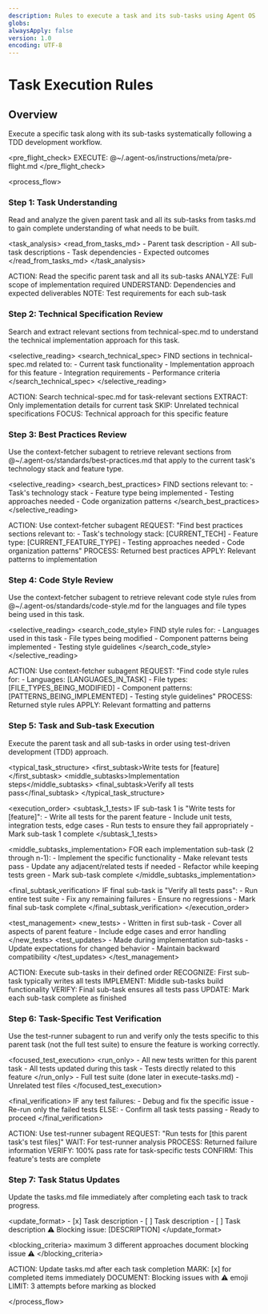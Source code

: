 ```yaml
---
description: Rules to execute a task and its sub-tasks using Agent OS
globs:
alwaysApply: false
version: 1.0
encoding: UTF-8
---
```


# Task Execution Rules

## Overview

Execute a specific task along with its sub-tasks systematically following a TDD development workflow.

<pre_flight_check>
  EXECUTE: @~/.agent-os/instructions/meta/pre-flight.md
</pre_flight_check>


<process_flow>

<step number="1" name="task_understanding">

### Step 1: Task Understanding

Read and analyze the given parent task and all its sub-tasks from tasks.md to gain complete understanding of what needs to be built.

<task_analysis>
  <read_from_tasks_md>
    - Parent task description
    - All sub-task descriptions
    - Task dependencies
    - Expected outcomes
  </read_from_tasks_md>
</task_analysis>

<instructions>
  ACTION: Read the specific parent task and all its sub-tasks
  ANALYZE: Full scope of implementation required
  UNDERSTAND: Dependencies and expected deliverables
  NOTE: Test requirements for each sub-task
</instructions>

</step>

<step number="2" name="technical_spec_review">

### Step 2: Technical Specification Review

Search and extract relevant sections from technical-spec.md to understand the technical implementation approach for this task.

<selective_reading>
  <search_technical_spec>
    FIND sections in technical-spec.md related to:
    - Current task functionality
    - Implementation approach for this feature
    - Integration requirements
    - Performance criteria
  </search_technical_spec>
</selective_reading>

<instructions>
  ACTION: Search technical-spec.md for task-relevant sections
  EXTRACT: Only implementation details for current task
  SKIP: Unrelated technical specifications
  FOCUS: Technical approach for this specific feature
</instructions>

</step>

<step number="3" subagent="context-fetcher" name="best_practices_review">

### Step 3: Best Practices Review

Use the context-fetcher subagent to retrieve relevant sections from @~/.agent-os/standards/best-practices.md that apply to the current task's technology stack and feature type.

<selective_reading>
  <search_best_practices>
    FIND sections relevant to:
    - Task's technology stack
    - Feature type being implemented
    - Testing approaches needed
    - Code organization patterns
  </search_best_practices>
</selective_reading>

<instructions>
  ACTION: Use context-fetcher subagent
  REQUEST: "Find best practices sections relevant to:
            - Task's technology stack: [CURRENT_TECH]
            - Feature type: [CURRENT_FEATURE_TYPE]
            - Testing approaches needed
            - Code organization patterns"
  PROCESS: Returned best practices
  APPLY: Relevant patterns to implementation
</instructions>

</step>

<step number="4" subagent="context-fetcher" name="code_style_review">

### Step 4: Code Style Review

Use the context-fetcher subagent to retrieve relevant code style rules from @~/.agent-os/standards/code-style.md for the languages and file types being used in this task.

<selective_reading>
  <search_code_style>
    FIND style rules for:
    - Languages used in this task
    - File types being modified
    - Component patterns being implemented
    - Testing style guidelines
  </search_code_style>
</selective_reading>

<instructions>
  ACTION: Use context-fetcher subagent
  REQUEST: "Find code style rules for:
            - Languages: [LANGUAGES_IN_TASK]
            - File types: [FILE_TYPES_BEING_MODIFIED]
            - Component patterns: [PATTERNS_BEING_IMPLEMENTED]
            - Testing style guidelines"
  PROCESS: Returned style rules
  APPLY: Relevant formatting and patterns
</instructions>

</step>

<step number="5" name="task_execution">

### Step 5: Task and Sub-task Execution

Execute the parent task and all sub-tasks in order using test-driven development (TDD) approach.

<typical_task_structure>
  <first_subtask>Write tests for [feature]</first_subtask>
  <middle_subtasks>Implementation steps</middle_subtasks>
  <final_subtask>Verify all tests pass</final_subtask>
</typical_task_structure>

<execution_order>
  <subtask_1_tests>
    IF sub-task 1 is "Write tests for [feature]":
      - Write all tests for the parent feature
      - Include unit tests, integration tests, edge cases
      - Run tests to ensure they fail appropriately
      - Mark sub-task 1 complete
  </subtask_1_tests>

  <middle_subtasks_implementation>
    FOR each implementation sub-task (2 through n-1):
      - Implement the specific functionality
      - Make relevant tests pass
      - Update any adjacent/related tests if needed
      - Refactor while keeping tests green
      - Mark sub-task complete
  </middle_subtasks_implementation>

  <final_subtask_verification>
    IF final sub-task is "Verify all tests pass":
      - Run entire test suite
      - Fix any remaining failures
      - Ensure no regressions
      - Mark final sub-task complete
  </final_subtask_verification>
</execution_order>

<test_management>
  <new_tests>
    - Written in first sub-task
    - Cover all aspects of parent feature
    - Include edge cases and error handling
  </new_tests>
  <test_updates>
    - Made during implementation sub-tasks
    - Update expectations for changed behavior
    - Maintain backward compatibility
  </test_updates>
</test_management>

<instructions>
  ACTION: Execute sub-tasks in their defined order
  RECOGNIZE: First sub-task typically writes all tests
  IMPLEMENT: Middle sub-tasks build functionality
  VERIFY: Final sub-task ensures all tests pass
  UPDATE: Mark each sub-task complete as finished
</instructions>

</step>

<step number="6" subagent="test-runner" name="task_test_verification">

### Step 6: Task-Specific Test Verification

Use the test-runner subagent to run and verify only the tests specific to this parent task (not the full test suite) to ensure the feature is working correctly.

<focused_test_execution>
  <run_only>
    - All new tests written for this parent task
    - All tests updated during this task
    - Tests directly related to this feature
  </run_only>
  <skip>
    - Full test suite (done later in execute-tasks.md)
    - Unrelated test files
  </skip>
</focused_test_execution>

<final_verification>
  IF any test failures:
    - Debug and fix the specific issue
    - Re-run only the failed tests
  ELSE:
    - Confirm all task tests passing
    - Ready to proceed
</final_verification>

<instructions>
  ACTION: Use test-runner subagent
  REQUEST: "Run tests for [this parent task's test files]"
  WAIT: For test-runner analysis
  PROCESS: Returned failure information
  VERIFY: 100% pass rate for task-specific tests
  CONFIRM: This feature's tests are complete
</instructions>

</step>

<step number="7" name="task_status_updates">

### Step 7: Task Status Updates

Update the tasks.md file immediately after completing each task to track progress.

<update_format>
  <completed>- [x] Task description</completed>
  <incomplete>- [ ] Task description</incomplete>
  <blocked>
    - [ ] Task description
    ⚠️ Blocking issue: [DESCRIPTION]
  </blocked>
</update_format>

<blocking_criteria>
  <attempts>maximum 3 different approaches</attempts>
  <action>document blocking issue</action>
  <emoji>⚠️</emoji>
</blocking_criteria>

<instructions>
  ACTION: Update tasks.md after each task completion
  MARK: [x] for completed items immediately
  DOCUMENT: Blocking issues with ⚠️ emoji
  LIMIT: 3 attempts before marking as blocked
</instructions>

</step>

</process_flow>

